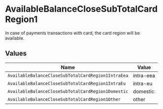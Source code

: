 # AvailableBalanceCloseSubTotalCardRegion1

In case of payments transactions with card, the card region will be available.


## Values

| Name                                               | Value                                              |
| -------------------------------------------------- | -------------------------------------------------- |
| `AvailableBalanceCloseSubTotalCardRegion1IntraEea` | intra-eea                                          |
| `AvailableBalanceCloseSubTotalCardRegion1IntraEu`  | intra-eu                                           |
| `AvailableBalanceCloseSubTotalCardRegion1Domestic` | domestic                                           |
| `AvailableBalanceCloseSubTotalCardRegion1Other`    | other                                              |